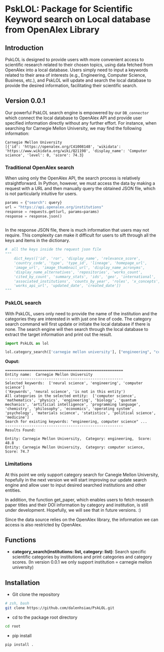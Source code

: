 # PskLOL: Package for Scientific Keyword search on Local database from OpenAlex Library 

## Introduction
PskLOL is designed to provide users with more convenient access to scientific research related to their chosen topics, using data fetched from OpenAlex into a local database. Users simply need to input a keywords related to their area of interests (e.g., Engineering, Computer Science, Business, etc.), and PskLOL will update and search the local database to provide the desired information, facilitating their scientific search.


## Version 0.0.1

Our powerful PskLOL search engine is empowered by our `DB_connector` which connect the local database to OpenAlex API and provide user specified information directly without any further effort. For instance, when searching for Carnegie Mellon University, we may find the following information: 

```
Carnegie Mellon University
[{'id': 'https://openalex.org/C41008148', 'wikidata': 'https://www.wikidata.org/wiki/Q21198', 'display_name': 'Computer science', 'level': 0, 'score': 74.3}
```

### Traditional OpenAlex search
When using only the OpenAlex API, the search process is relatively straightforward. In Python, however, we must access the data by making a request with a URL and then manually query the obtained JSON file, which is not particularly intuitive for users. 

```python
params = {"search": query}
url = "https://api.openalex.org/institutions"
response = requests.get(url, params=params)
response = response.json()
       
```

In the response JSON file, there is much information that users may not require. This complexity can make it difficult for users to sift through all the keys and items in the dictionary.

```python
#  all the keys inside the request json file
"""
    dict_keys(['id', 'ror', 'display_name', 'relevance_score', 
    'country_code', 'type', 'type_id', 'lineage', 'homepage_url', 
    'image_url', 'image_thumbnail_url', 'display_name_acronyms', 
    'display_name_alternatives', 'repositories', 'works_count', 
    'cited_by_count', 'summary_stats', 'ids', 'geo', 'international', 
    'associated_institutions', 'counts_by_year', 'roles', 'x_concepts', 
    'works_api_url', 'updated_date', 'created_date'])
"""
```

### PskLOL search
With PskLOL, users only need to provide the name of the institution and the categories they are interested in with just one line of code. The category search command will first update or initiate the local database if there is none. The search engine will then search through the local database to extract the target information and print out the result.

```python
import PskLOL as lol 

lol.category_search(['carnegie mellon university'], ["engineering", "computer science", "neural science"])

```

**Ouput:**
```
======================================================
Entity name:  Carnegie Mellon University
------------------------------------------------------
Selected keywords:  ['neural science', 'engineering', 'computer science']
('Keywords', 'neural science', 'is not in this entity')
All categories in the selected entity:  ['computer science', 'mathematics', 'physics', 'engineering', 'biology', 'quantum mechanics', 'artificial intelligence', 'programming language', 'chemistry', 'philosophy', 'economics', 'operating system', 'psychology', 'materials science', 'statistics', 'political science', 'medicine']
Search for existing keywords: "engineering, computer science" ...
------------------------------------------------------
Results Found: 

Entity: Carnegie Mellon University,  Category: engineering,  Score: 48.8
Entity: Carnegie Mellon University,  Category: computer science,  Score: 74.7
```



### Limitations
At this point we only support category search for Canegie Mellon University, hopefully in the next version we will start improving our update search engine and allow user to input desired searched institutions and other entities. 

In addition, the function get_paper, which enables users to fetch research paper titles and their DOI information by category and institution, is still under development. Hopefully, we will see that in future versions. :) 

Since the data source relies on the OpenAlex library, the information we can access is also restricted by OpenAlex.

## Functions 
- **category_search(institutions: list, category: list)**: Search specific scientific categories by institutions and print categories and category scores. (In version 0.0.1 we only support institution = carnegie mellon university)



## Installation
- Git clone the repository 

```bash
# zsh, bash  
git clone https://github.com/dalenhsiao/PskLOL.git

```

- cd to the package root directory 

```bash 
cd root

```

- pip install 

```bash 
pip install . 

```
